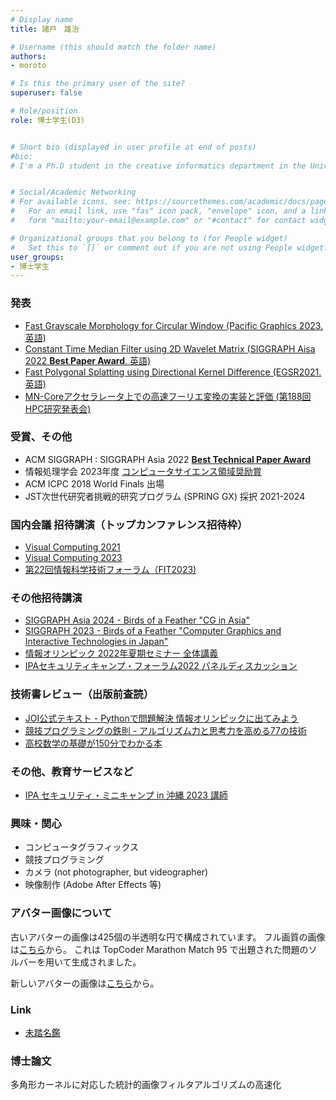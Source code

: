 ```yaml
---
# Display name
title: 諸戸　雄治

# Username (this should match the folder name)
authors: 
- moroto

# Is this the primary user of the site?
superuser: false

# Role/position
role: 博士学生(D3)


# Short bio (displayed in user profile at end of posts)
#bio: 
# I'm a Ph.D student in the creative informatics department in the University of Tokyo


# Social/Academic Networking
# For available icons, see: https://sourcethemes.com/academic/docs/page-builder/#icons
#   For an email link, use "fas" icon pack, "envelope" icon, and a link in the
#   form "mailto:your-email@example.com" or "#contact" for contact widget.

# Organizational groups that you belong to (for People widget)
#   Set this to `[]` or comment out if you are not using People widget.
user_groups:
- 博士学生
---
```



### 発表
- [Fast Grayscale Morphology for Circular Window (Pacific Graphics 2023. 英語)](../../../en/publication/pg23_morphology/)
- [Constant Time Median Filter using 2D Wavelet Matrix (SIGGRAPH Aisa 2022 **Best Paper Award**. 英語)](../../../en/publication/sigga22_wmatrix_median/)
- [Fast Polygonal Splatting using Directional Kernel Difference (EGSR2021. 英語)](../../../en/publication/egsr21_blur/)
- [MN-Coreアクセラレータ上での高速フーリエ変換の実装と評価 (第188回HPC研究発表会)](https://ipsj.ixsq.nii.ac.jp/ej/?action=pages_view_main&active_action=repository_view_main_item_detail&item_id=225178&item_no=1&page_id=13&block_id=8)

### 受賞、その他
- ACM SIGGRAPH : SIGGRAPH Asia 2022 [**Best Technical Paper Award**](https://sa2022.siggraph.org/en/attend/award-winners/)
- 情報処理学会 2023年度 [コンピュータサイエンス領域奨励賞](https://www.ipsj.or.jp/award/cs-award.html)
- ACM ICPC 2018 World Finals 出場
- JST次世代研究者挑戦的研究プログラム (SPRING GX) 採択 2021-2024

### 国内会議 招待講演（トップカンファレンス招待枠）
- [Visual Computing 2021](https://cgvi.jp/vc2021/program/oral/#intl_paper_02)
- [Visual Computing 2023](https://visualcomputing.jp/vc2023/program/oral/#siggraph_paper_02)
- [第22回情報科学技術フォーラム（FIT2023)](https://onsite.gakkai-web.net/fit2023/abstract/data/html/event/event_TCS6-1.html)

### その他招待講演
- [SIGGRAPH Asia 2024 - Birds of a Feather "CG in Asia"](https://asia.siggraph.org/2023/presentation/?id=bof_134&sess=sess295)
- [SIGGRAPH 2023 - Birds of a Feather "Computer Graphics and Interactive Technologies in Japan"](https://s2023.siggraph.org/presentation/?id=villip_121&sess=sess438)
- [情報オリンピック 2022年夏期セミナー 全体講義](https://www2.ioi-jp.org/seminar/2022/summer-semi.html)
- [IPAセキュリティキャンプ・フォーラム2022 パネルディスカッション](https://www.ipa.go.jp/jinzai/security-camp/2021/forum2022.html)

### 技術書レビュー（出版前査読）
- [JOI公式テキスト - Pythonで問題解決 情報オリンピックに出てみよう](https://www.jikkyo.co.jp/book/detail/22510044)
- [競技プログラミングの鉄則 - アルゴリズム力と思考力を高める77の技術](https://book.mynavi.jp/ec/products/detail/id=131288)
- [高校数学の基礎が150分でわかる本](https://www.diamond.co.jp/book/9784478117804.html)

### その他、教育サービスなど
- [IPA セキュリティ・ミニキャンプ in 沖縄 2023 講師](https://www.security-camp.or.jp/minicamp/okinawa2023.html)

### 興味・関心
- コンピュータグラフィックス
- 競技プログラミング
- カメラ (not photographer, but videographer)
- 映像制作 (Adobe After Effects 等)

### アバター画像について
古いアバターの画像は425個の半透明な円で構成されています。
フル画質の画像は[こちら](./avatar_circle.jpg)から。
これは TopCoder Marathon Match 95 で出題された問題のソルバーを用いて生成されました。

新しいアバターの画像は[こちら](./avatar.jpg)から。


### Link
- [未踏名鑑](https://scrapbox.io/mitou-meikan/%E8%AB%B8%E6%88%B8_%E9%9B%84%E6%B2%BB)


### 博士論文
多角形カーネルに対応した統計的画像フィルタアルゴリズムの高速化
